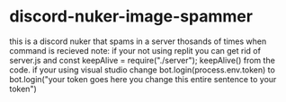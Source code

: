 # discord-nuker-image-spammer
this is a discord nuker that spams in a server thosands of times when command is recieved  note: if your not using replit you can get rid of server.js and const keepAlive = require("./server"); keepAlive() from the code. if your using visual studio change bot.login(process.env.token) to bot.login("your token goes here you change this entire sentence to your token") 

